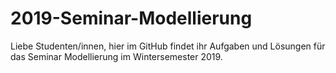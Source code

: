 # 2019-Seminar-Modellierung
Liebe Studenten/innen, 
hier im GitHub findet ihr Aufgaben und Lösungen für das Seminar Modellierung im Wintersemester 2019.
